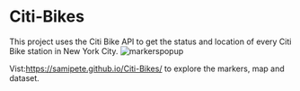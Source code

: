 # Citi-Bikes
This project uses the Citi Bike API to get the status and location of every Citi Bike station in New York City.
![markerspopup](Images/markersPopUp.png)

Vist:https://samipete.github.io/Citi-Bikes/ to explore the markers, map and dataset.